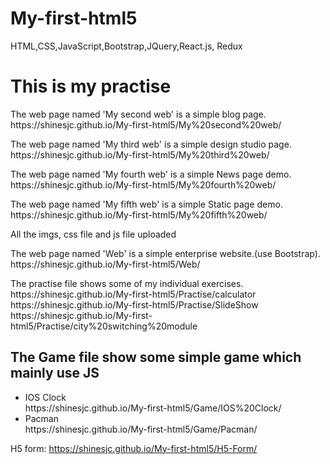 # My-first-html5
HTML,CSS,JavaScript,Bootstrap,JQuery,React.js, Redux
<h1>This is my practise</h1>
<p>The web page named 'My second web' is a simple blog page.<br/>https://shinesjc.github.io/My-first-html5/My%20second%20web/</p>
<p>The web page named 'My third web' is a simple design studio page.<br/>https://shinesjc.github.io/My-first-html5/My%20third%20web/</p>
<p>The web page named 'My fourth web' is a simple News page demo.<br/>https://shinesjc.github.io/My-first-html5/My%20fourth%20web/</p>
<p>The web page named 'My fifth web' is a simple Static page demo.<br/>https://shinesjc.github.io/My-first-html5/My%20fifth%20web/</p>
<p>All the imgs, css file and js file uploaded</p>
<P>The web page named 'Web' is a simple enterprise website.(use Bootstrap).<br/>https://shinesjc.github.io/My-first-html5/Web/</p>
<p>The practise file shows some of my individual exercises.
  <br/>https://shinesjc.github.io/My-first-html5/Practise/calculator
  <br/>https://shinesjc.github.io/My-first-html5/Practise/SlideShow
  <br/>https://shinesjc.github.io/My-first-html5/Practise/city%20switching%20module</p>
<h2>The Game file show some simple game which mainly use JS</h2>
<ul>
  <li>IOS Clock<br/>https://shinesjc.github.io/My-first-html5/Game/IOS%20Clock/</li>
   <li>Pacman<br/>https://shinesjc.github.io/My-first-html5/Game/Pacman/</li>
</ul>

H5 form:
https://shinesjc.github.io/My-first-html5/H5-Form/
